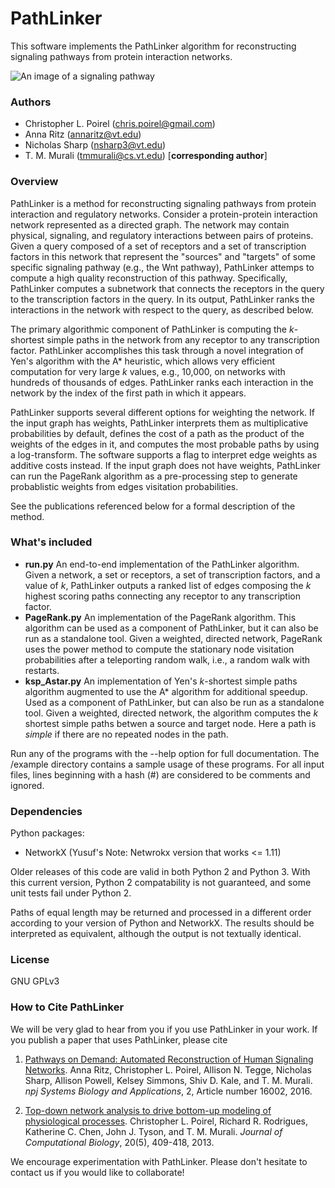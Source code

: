 # PathLinker

This software implements the PathLinker algorithm for reconstructing
signaling pathways from protein interaction networks.

![An image of a signaling pathway](pathway.jpg)

### Authors
  * Christopher L. Poirel (chris.poirel@gmail.com)
  * Anna Ritz (annaritz@vt.edu)
  * Nicholas Sharp (nsharp3@vt.edu)
  * T. M. Murali (tmmurali@cs.vt.edu) [**corresponding author**]

### Overview 

  PathLinker is a method for reconstructing signaling pathways from
  protein interaction and regulatory networks. Consider a protein-protein interaction
  network represented as a directed graph. The network may
  contain physical, signaling, and regulatory interactions between pairs
  of proteins. Given a query composed of a set of receptors and a set of
  transcription factors in this network that represent the "sources" and
  "targets" of some specific signaling pathway (e.g., the Wnt pathway),
  PathLinker attemps to compute a high quality reconstruction of this
  pathway. Specifically, PathLinker computes a subnetwork that connects
  the receptors in the query to the transcription factors in the query.
  In its output, PathLinker ranks the interactions in the network with
  respect to the query, as described below.

The primary algorithmic component of PathLinker is computing the 
*k*-shortest simple paths in the network from any receptor to any
transcription factor. PathLinker accomplishes this task through a novel integration of 
Yen's algorithm with the A* heuristic, which allows very efficient computation for very large *k* 
values, e.g., 10,000, on networks with hundreds of thousands of edges. PathLinker ranks each interaction in the 
network by the index of the first path in which it appears.

PathLinker supports several different options for weighting the network.
If the input graph has weights, PathLinker interprets them as multiplicative
probabilities by default, defines the cost of a path as the product of the weights of the edges in it, and computes the most probable paths by using a log-transform. The software supports a flag to interpret edge weights as additive
costs instead. If the input graph does not have weights, PathLinker can
run the PageRank algorithm as a pre-processing step to generate probablistic weights
from edges visitation probabilities.

See the publications referenced below for a formal description of the
method.

### What's included
  * **run.py** An end-to-end implementation of the PathLinker
  algorithm. Given a network, a set or receptors, a set of
  transcription factors, and a value of *k*, PathLinker outputs a ranked list of edges composing the *k* highest scoring paths connecting any receptor to any transcription factor.
  * **PageRank.py** An implementation of the PageRank algorithm. This algorithm can be used as
  a component of PathLinker, but it can also be run as a standalone tool.
  Given a weighted, directed network, PageRank uses the power method to compute the
  stationary node visitation probabilities after a teleporting random walk, i.e., a random walk with restarts. 
  * **ksp_Astar.py** An implementation of Yen's *k*-shortest simple
  paths algorithm augmented to use the A\* algorithm for additional
  speedup. Used as a component of PathLinker, but can also be run as a
  standalone tool.  Given a weighted, directed network, the algorithm
  computes the *k* shortest simple paths betwen a source and target
  node. Here a path is *simple* if there are no repeated nodes in the
  path.

Run any of the programs with the --help option for full documentation.
The /example directory contains a sample usage of these programs.
For all input files, lines beginning with a hash (#)
    are considered to be comments and ignored.

### Dependencies 

Python packages:
  * NetworkX (Yusuf's Note: Netwrokx version that works <= 1.11)

Older releases of this code are valid in both Python 2 and Python 3. With this
current version, Python 2 compatability is not guaranteed, and some unit tests
fail under Python 2.

Paths of equal length may be returned and processed in a different order
according to your version of Python and NetworkX. The results should be
interpreted as equivalent, although the output is not textually identical.

### License

GNU GPLv3

### How to Cite PathLinker

We will be very glad to hear from you if you use PathLinker in your work. If you publish a paper that uses PathLinker, please cite

1. <a href="http://www.nature.com/articles/npjsba20162">Pathways on Demand: Automated Reconstruction of Human Signaling Networks</a>. Anna Ritz, Christopher L. Poirel, Allison N. Tegge, Nicholas Sharp, Allison Powell, Kelsey Simmons, Shiv D. Kale, and T. M. Murali. *npj Systems Biology and Applications*, 2, Article number 16002, 2016. 

2. <a href="http://www.ncbi.nlm.nih.gov/pubmed/23641868">Top-down network analysis to drive bottom-up modeling of physiological processes</a>. Christopher L. Poirel, Richard R. Rodrigues, Katherine C. Chen, John J. Tyson, and T. M. Murali. *Journal of Computational Biology*, 20(5), 409-418, 2013. 
  
We encourage experimentation with PathLinker. Please don't hesitate to contact us if you would like to collaborate! 
